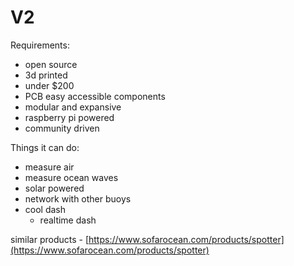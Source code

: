 # V2

Requirements:

* open source
* 3d printed
* under $200
* PCB easy accessible components
* modular and expansive
* raspberry pi powered
* community driven

Things it can do:

* measure air
* measure ocean waves
* solar powered
* network with other buoys
* cool dash
  * realtime dash

similar products - [https://www.sofarocean.com/products/spotter](https://www.sofarocean.com/products/spotter)




